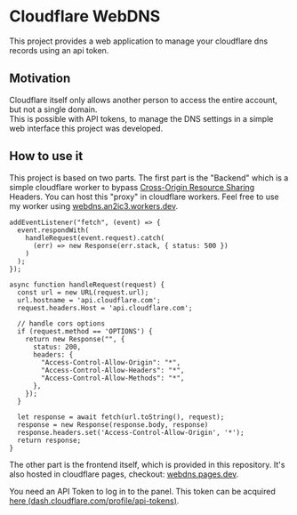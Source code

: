 # Cloudflare WebDNS
This project provides a web application to manage your cloudflare dns records using an api token.

## Motivation
Cloudflare itself only allows another person to access the entire account, but not a single domain.  
This is possible with API tokens, to manage the DNS settings in a simple web interface this project was developed.

## How to use it
This project is based on two parts. The first part is the "Backend" which is a simple cloudflare worker to bypass
[Cross-Origin Resource Sharing](https://developer.mozilla.org/en-US/docs/Web/HTTP/CORS) Headers.
You can host this "proxy" in cloudflare workers. Feel free to use my worker using [webdns.an2ic3.workers.dev](https://webdns.an2ic3.workers.dev).
```node
addEventListener("fetch", (event) => {
  event.respondWith(
    handleRequest(event.request).catch(
      (err) => new Response(err.stack, { status: 500 })
    )
  );
});

async function handleRequest(request) {
  const url = new URL(request.url);
  url.hostname = 'api.cloudflare.com';
  request.headers.Host = 'api.cloudflare.com';

  // handle cors options
  if (request.method == 'OPTIONS') {
    return new Response("", {
      status: 200,
      headers: {
        "Access-Control-Allow-Origin": "*",
        "Access-Control-Allow-Headers": "*",
        "Access-Control-Allow-Methods": "*",
      },
    });
  }

  let response = await fetch(url.toString(), request);
  response = new Response(response.body, response)
  response.headers.set('Access-Control-Allow-Origin', '*');
  return response;
}
```

The other part is the frontend itself, which is provided in this repository. It's also hosted in cloudflare pages, checkout: [webdns.pages.dev](https://webdns.pages.dev).

You need an API Token to log in to the panel. This token can be acquired [here (dash.cloudflare.com/profile/api-tokens)](https://dash.cloudflare.com/profile/api-tokens).
